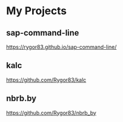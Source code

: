 # My Projects

## sap-command-line
https://rygor83.github.io/sap-command-line/

## kalc 
https://github.com/Rygor83/kalc

## nbrb.by
https://github.com/Rygor83/nbrb_by
